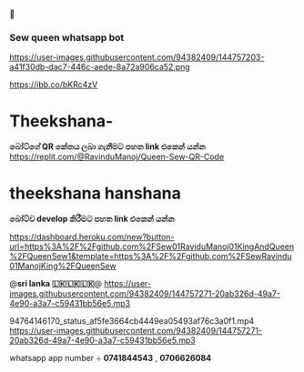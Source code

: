 

👻

### Sew queen whatsapp bot
https://user-images.githubusercontent.com/94382409/144757203-a41f30db-dac7-446c-aede-8a72a906ca52.png

https://ibb.co/bKRc4zV

# Theekshana-
**බෝට්ගේ QR කේතය ලබා ගැනීමට පහත link එකෙන් යන්න** 
https://replit.com/@RavinduManoj/Queen-Sew-QR-Code
# theekshana hanshana
**බෝට්ව develop කිරීමට පහත link එකෙන් යන්න**

https://dashboard.heroku.com/new?button-url=https%3A%2F%2Fgithub.com%2FSew01RaviduManoj01KingAndQueen%2FQueenSew1&template=https%3A%2F%2Fgithub.com%2FSewRavindu01ManojKing%2FQueenSew

@**sri lanka 🇱🇰🇱🇰🇱🇰**@
https://user-images.githubusercontent.com/94382409/144757271-20ab326d-49a7-4e90-a3a7-c59431bb56e5.mp3

94764146170_status_af5fe3664cb4449ea05493af76c3a0f1.mp4 
https://user-images.githubusercontent.com/94382409/144757271-20ab326d-49a7-4e90-a3a7-c59431bb56e5.mp3

whatsapp app number ÷ **0741844543** , **0706626084**
